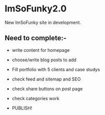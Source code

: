 # ImSoFunky2.0
New ImSoFunky site in development.

## Need to complete:-
* write content for homepage
* choose/write blog posts to add
* Fill portfolio with 5 clients and case studys
* check feed and sitemap and SEO
* check share buttons on post page
* check categories work

* PUBLISH!